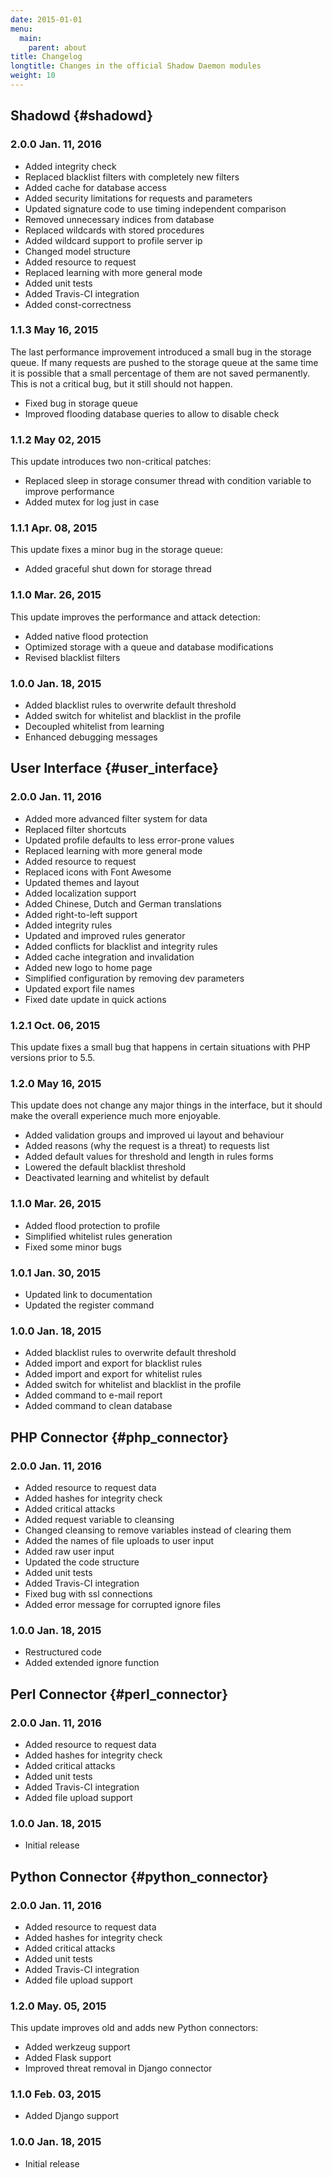 ```yaml
---
date: 2015-01-01
menu:
  main:
    parent: about
title: Changelog
longtitle: Changes in the official Shadow Daemon modules
weight: 10
---
```


## Shadowd {#shadowd}

### **2.0.0** Jan. 11, 2016

 * Added integrity check
 * Replaced blacklist filters with completely new filters
 * Added cache for database access
 * Added security limitations for requests and parameters
 * Updated signature code to use timing independent comparison
 * Removed unnecessary indices from database
 * Replaced wildcards with stored procedures
 * Added wildcard support to profile server ip
 * Changed model structure
 * Added resource to request
 * Replaced learning with more general mode
 * Added unit tests
 * Added Travis-CI integration
 * Added const-correctness

### **1.1.3** May 16, 2015

The last performance improvement introduced a small bug in the storage queue.
If many requests are pushed to the storage queue at the same time it is possible that a small percentage of them are not saved permanently.
This is not a critical bug, but it still should not happen.

 * Fixed bug in storage queue
 * Improved flooding database queries to allow to disable check

### **1.1.2** May 02, 2015

This update introduces two non-critical patches:

 * Replaced sleep in storage consumer thread with condition variable to improve performance
 * Added mutex for log just in case

### **1.1.1** Apr. 08, 2015

This update fixes a minor bug in the storage queue:

 * Added graceful shut down for storage thread

### **1.1.0** Mar. 26, 2015

This update improves the performance and attack detection:

 * Added native flood protection
 * Optimized storage with a queue and database modifications
 * Revised blacklist filters

### **1.0.0** Jan. 18, 2015

 * Added blacklist rules to overwrite default threshold
 * Added switch for whitelist and blacklist in the profile
 * Decoupled whitelist from learning
 * Enhanced debugging messages

## User Interface {#user_interface}

### **2.0.0** Jan. 11, 2016

 * Added more advanced filter system for data
 * Replaced filter shortcuts
 * Updated profile defaults to less error-prone values
 * Replaced learning with more general mode
 * Added resource to request
 * Replaced icons with Font Awesome
 * Updated themes and layout
 * Added localization support
 * Added Chinese, Dutch and German translations
 * Added right-to-left support
 * Added integrity rules
 * Updated and improved rules generator
 * Added conflicts for blacklist and integrity rules
 * Added cache integration and invalidation
 * Added new logo to home page
 * Simplified configuration by removing dev parameters
 * Updated export file names
 * Fixed date update in quick actions

### **1.2.1** Oct. 06, 2015

This update fixes a small bug that happens in certain situations with PHP versions prior to 5.5.

### **1.2.0** May 16, 2015

This update does not change any major things in the interface, but it should make the overall experience much more enjoyable.

 * Added validation groups and improved ui layout and behaviour
 * Added reasons (why the request is a threat) to requests list
 * Added default values for threshold and length in rules forms
 * Lowered the default blacklist threshold
 * Deactivated learning and whitelist by default

### **1.1.0** Mar. 26, 2015

 * Added flood protection to profile
 * Simplified whitelist rules generation
 * Fixed some minor bugs

### **1.0.1** Jan. 30, 2015

 * Updated link to documentation
 * Updated the register command

### **1.0.0** Jan. 18, 2015

 * Added blacklist rules to overwrite default threshold
 * Added import and export for blacklist rules
 * Added import and export for whitelist rules
 * Added switch for whitelist and blacklist in the profile
 * Added command to e-mail report
 * Added command to clean database

## PHP Connector {#php_connector}

### **2.0.0** Jan. 11, 2016

 * Added resource to request data
 * Added hashes for integrity check
 * Added critical attacks
 * Added request variable to cleansing
 * Changed cleansing to remove variables instead of clearing them
 * Added the names of file uploads to user input
 * Added raw user input
 * Updated the code structure
 * Added unit tests
 * Added Travis-CI integration
 * Fixed bug with ssl connections
 * Added error message for corrupted ignore files

### **1.0.0** Jan. 18, 2015

 * Restructured code
 * Added extended ignore function

## Perl Connector {#perl_connector}

### **2.0.0** Jan. 11, 2016

 * Added resource to request data
 * Added hashes for integrity check
 * Added critical attacks
 * Added unit tests
 * Added Travis-CI integration
 * Added file upload support

### **1.0.0** Jan. 18, 2015

 * Initial release

## Python Connector {#python_connector}

### **2.0.0** Jan. 11, 2016

 * Added resource to request data
 * Added hashes for integrity check
 * Added critical attacks
 * Added unit tests
 * Added Travis-CI integration
 * Added file upload support

### **1.2.0** May. 05, 2015

This update improves old and adds new Python connectors:

 * Added werkzeug support
 * Added Flask support
 * Improved threat removal in Django connector

### **1.1.0** Feb. 03, 2015

 * Added Django support

### **1.0.0** Jan. 18, 2015

 * Initial release
